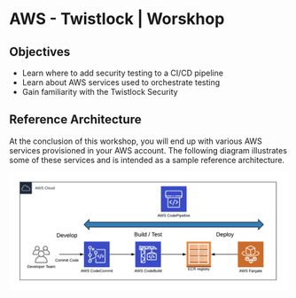# AWS - Twistlock | Worskhop
## Objectives

* Learn where to add security testing to a CI/CD pipeline
* Learn about AWS services used to orchestrate testing
* Gain familiarity with the Twistlock Security



## Reference Architecture
At the conclusion of this workshop, you will end up with various AWS services provisioned in your AWS account. The following diagram illustrates some of these services and is intended as a sample reference architecture. 

![Alt](/src/assets/images/DevSecOps.png "Architecture")
